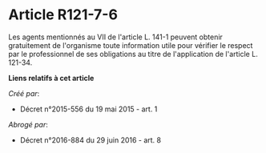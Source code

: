 # Article R121-7-6

Les agents mentionnés au VII de l'article L. 141-1 peuvent obtenir gratuitement de l'organisme toute information utile pour
vérifier le respect par le professionnel de ses obligations au titre de l'application de l'article L. 121-34.

**Liens relatifs à cet article**

_Créé par_:

  - Décret n°2015-556 du 19 mai 2015 - art. 1

_Abrogé par_:

  - Décret n°2016-884 du 29 juin 2016 - art. 8
